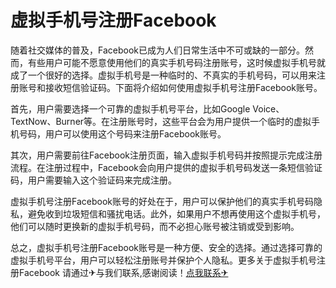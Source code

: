 # 虚拟手机号注册Facebook

随着社交媒体的普及，Facebook已成为人们日常生活中不可或缺的一部分。然而，有些用户可能不愿意使用他们的真实手机号码注册账号，这时候虚拟手机号就成了一个很好的选择。虚拟手机号是一种临时的、不真实的手机号码，可以用来注册账号和接收短信验证码。下面将介绍如何使用虚拟手机号注册Facebook账号。

首先，用户需要选择一个可靠的虚拟手机号平台，比如Google Voice、TextNow、Burner等。在注册账号时，这些平台会为用户提供一个临时的虚拟手机号码，用户可以使用这个号码来注册Facebook账号。

其次，用户需要前往Facebook注册页面，输入虚拟手机号码并按照提示完成注册流程。在注册过程中，Facebook会向用户提供的虚拟手机号码发送一条短信验证码，用户需要输入这个验证码来完成注册。

虚拟手机号注册Facebook账号的好处在于，用户可以保护他们的真实手机号码隐私，避免收到垃圾短信和骚扰电话。此外，如果用户不想再使用这个虚拟手机号，他们可以随时更换新的虚拟手机号码，而不必担心账号被注销或受到影响。

总之，虚拟手机号注册Facebook账号是一种方便、安全的选择。通过选择可靠的虚拟手机号平台，用户可以轻松注册账号并保护个人隐私。更多关于虚拟手机号注册Facebook 请通过✈与我们联系,感谢阅读！[点我联系✈](https://docs.G208.com)